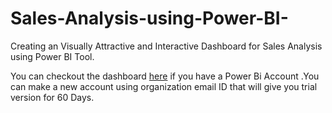 # Sales-Analysis-using-Power-BI-
Creating an Visually Attractive and Interactive Dashboard for Sales Analysis using Power BI Tool.

You can checkout the dashboard [here](https://app.powerbi.com/reportEmbed?reportId=7b07c49f-2bfc-417f-8167-076e8414b598&autoAuth=true&ctid=d4963ce2-af94-4122-95a9-644e8b01624d&config=eyJjbHVzdGVyVXJsIjoiaHR0cHM6Ly93YWJpLXVzLW5vcnRoLWNlbnRyYWwtaC1wcmltYXJ5LXJlZGlyZWN0LmFuYWx5c2lzLndpbmRvd3MubmV0LyJ9) if you have a Power Bi Account .You can make a new account using organization email ID that will give you trial version for 60 Days.
